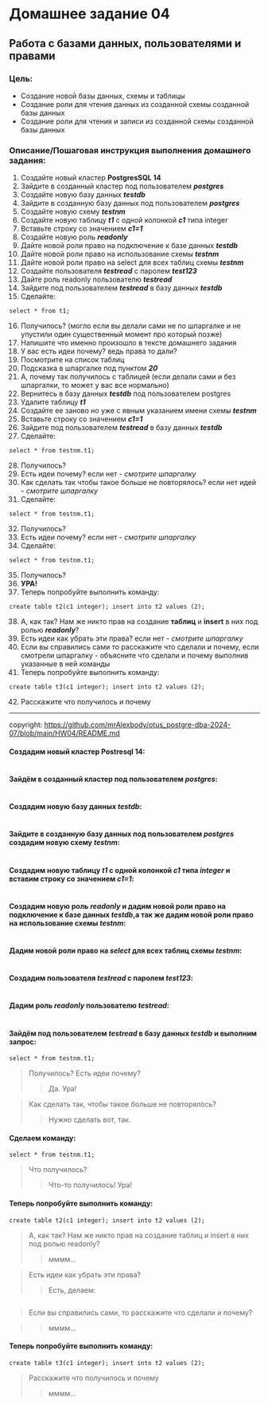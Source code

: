 
# Домашнее задание 04
## Работа с базами данных, пользователями и правами

### Цель:
* Создание новой базы данных, схемы и таблицы
* Создание роли для чтения данных из созданной схемы созданной базы данных
* Создание роли для чтения и записи из созданной схемы созданной базы данных

### Описание/Пошаговая инструкция выполнения домашнего задания:
1. Cоздайте новый кластер **PostgresSQL 14**
2. Зайдите в созданный кластер под пользователем **_postgres_**
3. Создайте новую базу данных _**testdb**_
4. Зайдите в созданную базу данных под пользователем _**postgres**_
5. Создайте новую схему _**testnm**_
6. Создайте новую таблицу _**t1**_ с одной колонкой _**c1**_ типа integer
7. Вставьте строку со значением _**c1=1**_
8. Создайте новую роль **_readonly_**
9. Дайте новой роли право на подключение к базе данных _**testdb**_
10. Дайте новой роли право на использование схемы _**testnm**_
11. Дайте новой роли право на select для всех таблиц схемы _**testnm**_
12. Создайте пользователя _**testread**_ с паролем _**test123**_
13. Дайте роль readonly пользователю _**testread**_
14. Зайдите под пользователем _**testread**_ в базу данных _**testdb**_
15. Сделайте: 
````postgresql
select * from t1;
````
16. Получилось? (могло если вы делали сами не по шпаргалке и не упустили один существенный момент про который позже)
17. Напишите что именно произошло в тексте домашнего задания
18. У вас есть идеи почему? ведь права то дали?
19. Посмотрите на список таблиц
20. Подсказка в шпаргалке под пунктом _**20**_
21. А, почему так получилось с таблицей (если делали сами и без шпаргалки, то может у вас все нормально)
22. Вернитесь в базу данных _**testdb**_ под пользователем postgres
23. Удалите таблицу _**t1**_
24. Создайте ее заново но уже с явным указанием имени схемы _**testnm**_
25. Вставьте строку со значением _**c1=1**_
26. Зайдите под пользователем _**testread**_ в базу данных _**testdb**_
27. Сделайте: 
````postgresql
select * from testnm.t1;
````
28. Получилось?
29. Есть идеи почему? если нет - _смотрите шпаргалку_
30. Как сделать так чтобы такое больше не повторялось? если нет идей - _смотрите шпаргалку_
31. Сделайте:
```postgresql
select * from testnm.t1;
```
32. Получилось?
33. Есть идеи почему? если нет - _смотрите шпаргалку_
34. Сделайте:
```postgresql
select * from testnm.t1;
```
35. Получилось?
36. **УРА!**
37. Теперь попробуйте выполнить команду:
```postgresql
create table t2(c1 integer); insert into t2 values (2);
```
38. А, как так? Нам же никто прав на создание **таблиц** и **insert** в них под ролью _**readonly**_?
39. Есть идеи как убрать эти права? если нет - _смотрите шпаргалку_
40. Если вы справились сами то расскажите что сделали и почему, если смотрели шпаргалку - объясните что сделали и почему выполнив указанные в ней команды
41. Теперь попробуйте выполнить команду:
```postgresql
create table t3(c1 integer); insert into t2 values (2);
```
42. Расскажите что получилось и почему
-----------
copyright: https://github.com/mrAlexbody/otus_postgre-dba-2024-07/blob/main/HW04/README.md
#### Создадим новый кластер **Postresql 14**:
```shell

```
#### Зайдём в созданный кластер под пользователем _postgres_:
```shell

```
#### Cоздадим новую базу данных _testdb_:
```postgresql

```
#### Зайдите в созданную базу данных под пользователем _postgres_ создадим новую схему _testnm_:
```postgresql

```
#### Создадим новую таблицу _t1_ с одной колонкой _c1_ типа _integer_  и вставим строку со значением _c1=1_:
```postgresql

```
#### Создадим новую роль _readonly_ и дадим новой роли право на подключение к базе данных _testdb_,а так же дадим новой роли право на использование схемы _testnm_:
```postgresql

```
#### Дадим новой роли право на _select_ для всех таблиц схемы _testnm_:
```postgresql

```
#### Создадим пользователя _testread_ с паролем _test123_:
```postgresql

```
#### Дадим роль _readonly_ пользователю _testread_:
```postgresql

```
#### Зайдём под пользователем _testread_ в базу данных _testdb_ и выполним запрос:
```postgresql
select * from testnm.t1;
```
> Получилось? Есть идеи почему? 
>> Да. Ура!

> Как сделать так, чтобы такое больше не повторялось? 
>> Нужно сделать вот, так.

#### Сделаем команду:
```postgresql
select * from testnm.t1;
```
> Что получилось? 
>> Что-то получилось! Ура! 

#### Теперь попробуйте выполнить команду:
```postgresql
create table t2(c1 integer); insert into t2 values (2);
```

> А, как так? Нам же никто прав на создание таблиц и insert в них под ролью readonly?
>> мммм...

> Есть идеи как убрать эти права? 
>> Есть, делаем:
```postgresql

```
> Если вы справились сами, то расскажите что сделали и почему?

>> мммм...

#### Теперь попробуйте выполнить команду:
```postgresql
create table t3(c1 integer); insert into t2 values (2);
```
> Расскажите что получилось и почему
>> мммм...

